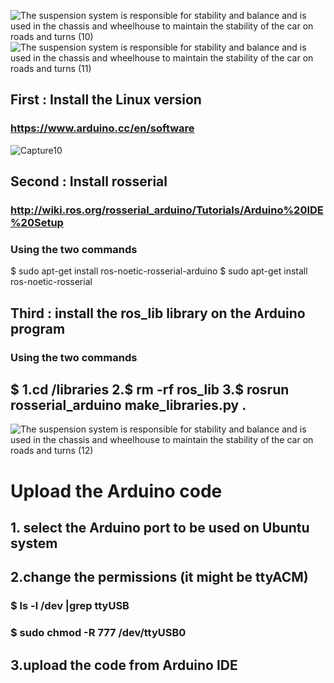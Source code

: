 ![The suspension system is responsible for stability and balance and is used in the chassis and wheelhouse to maintain the stability of the car on roads and turns  (10)](https://user-images.githubusercontent.com/101976302/186166050-4957f2c5-0bcf-4f8b-9e1e-fddf9e858dde.png)
![The suspension system is responsible for stability and balance and is used in the chassis and wheelhouse to maintain the stability of the car on roads and turns  (11)](https://user-images.githubusercontent.com/101976302/186166038-5a270b48-4d7c-4979-890f-25a5e8b77b97.png)

## First : Install the Linux version
### https://www.arduino.cc/en/software
![Capture10](https://user-images.githubusercontent.com/101976302/186175339-c8f745c4-f9c7-427a-9a3f-3674d76ebc6d.PNG)
## Second : Install rosserial
### http://wiki.ros.org/rosserial_arduino/Tutorials/Arduino%20IDE%20Setup
### Using the two commands
$ sudo apt-get install ros-noetic-rosserial-arduino
$ sudo apt-get install ros-noetic-rosserial

## Third : install the ros_lib library on the Arduino program
### Using the two commands
## $ 1.cd <sketchbook>/libraries 2.$ rm -rf ros_lib 3.$ rosrun rosserial_arduino make_libraries.py . 
	
![The suspension system is responsible for stability and balance and is used in the chassis and wheelhouse to maintain the stability of the car on roads and turns  (12)](https://user-images.githubusercontent.com/101976302/186178069-8336f066-798d-4589-9f34-4cbe5aaddd74.png)

	
# Upload the Arduino code
## 1. select the Arduino port to be used on Ubuntu system
## 2.change the permissions (it might be ttyACM)
###  $ ls -l /dev |grep ttyUSB
### $ sudo chmod -R 777 /dev/ttyUSB0
##  3.upload the code from Arduino IDE



